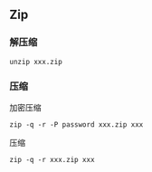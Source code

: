 ## Zip
### 解压缩
~~~
unzip xxx.zip
~~~

### 压缩
加密压缩
~~~
zip -q -r -P password xxx.zip xxx
~~~

压缩
~~~
zip -q -r xxx.zip xxx
~~~
